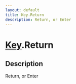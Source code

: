 ```yaml
---
layout: default
title: Key.Return
description: Return, or Enter
---
```

# [Key]({{site.url}}/Pages/Reference/Key.html).Return

## Description
Return, or Enter

